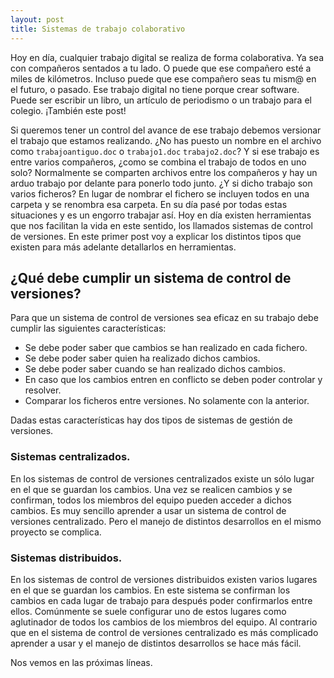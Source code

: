 ```yaml
---
layout: post
title: Sistemas de trabajo colaborativo
---
```

Hoy en día, cualquier trabajo digital se realiza de forma colaborativa. Ya sea con compañeros sentados a tu lado. O puede que ese compañero esté a miles de kilómetros. Incluso puede que ese compañero seas tu mism@ en el futuro, o pasado. Ese trabajo digital no tiene porque crear software. Puede ser escribir un libro, un artículo de periodismo o un trabajo para el colegio. ¡También este post!

Si queremos tener un control del avance de ese trabajo debemos versionar el trabajo que estamos realizando. ¿No has puesto un nombre en el archivo como `trabajoantiguo.doc` o `trabajo1.doc` `trabajo2.doc`? Y si ese trabajo es entre varios compañeros, ¿como se combina el trabajo de todos en uno solo? Normalmente se comparten archivos entre los compañeros y hay un arduo trabajo por delante para ponerlo todo junto. ¿Y si dicho trabajo son varios ficheros? En lugar de nombrar el fichero se incluyen todos en una carpeta y se renombra esa carpeta. En su día pasé por todas estas situaciones y es un engorro trabajar así. Hoy en día existen herramientas que nos facilitan la vida en este sentido, los llamados sistemas de control de versiones. En este primer post voy a explicar los distintos tipos que existen para más adelante detallarlos en herramientas.

## ¿Qué debe cumplir un sistema de control de versiones?

Para que un sistema de control de versiones sea eficaz en su trabajo debe cumplir las siguientes características:

- Se debe poder saber que cambios se han realizado en cada fichero.
- Se debe poder saber quien ha realizado dichos cambios.
- Se debe poder saber cuando se han realizado dichos cambios.
- En caso que los cambios entren en conflicto se deben poder controlar y resolver.
- Comparar los ficheros entre versiones. No solamente con la anterior.

Dadas estas características hay dos tipos de sistemas de gestión de versiones.

### Sistemas centralizados.

En los sistemas de control de versiones centralizados existe un sólo lugar en el que se guardan los cambios. Una vez se realicen cambios y se confirman, todos los miembros del equipo pueden acceder a dichos cambios. Es muy sencillo aprender a usar un sistema de control de versiones centralizado. Pero el manejo de distintos desarrollos en el mismo proyecto se complica.

### Sistemas distribuidos.

En los sistemas de control de versiones distribuidos existen varios lugares en el que se guardan los cambios. En este sistema se confirman los cambios en cada lugar de trabajo para después poder confirmarlos entre ellos. Comúnmente se suele configurar uno de estos lugares como aglutinador de todos los cambios de los miembros del equipo. Al contrario que en el sistema de control de versiones centralizado es más complicado aprender a usar y el manejo de distintos desarrollos se hace más fácil.

Nos vemos en las próximas líneas.
